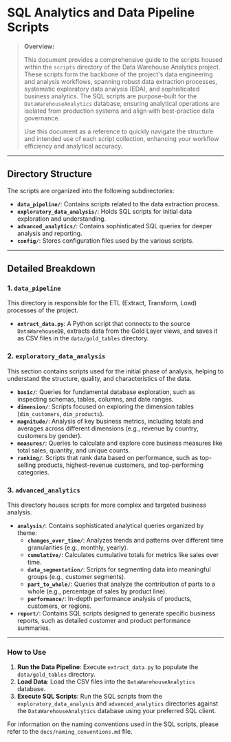 # SQL Analytics and Data Pipeline Scripts

> **Overview:**  
>  
> This document provides a comprehensive guide to the scripts housed within the `scripts` directory of the Data Warehouse Analytics project. These scripts form the backbone of the project's data engineering and analysis workflows, spanning robust data extraction processes, systematic exploratory data analysis (EDA), and sophisticated business analytics. The SQL scripts are purpose-built for the `DataWarehouseAnalytics` database, ensuring analytical operations are isolated from production systems and align with best-practice data governance.  
>  
> Use this document as a reference to quickly navigate the structure and intended use of each script collection, enhancing your workflow efficiency and analytical accuracy.

---

## Directory Structure

The scripts are organized into the following subdirectories:

- **`data_pipeline/`**: Contains scripts related to the data extraction process.
- **`exploratory_data_analysis/`**: Holds SQL scripts for initial data exploration and understanding.
- **`advanced_analytics/`**: Contains sophisticated SQL queries for deeper analysis and reporting.
- **`config/`**: Stores configuration files used by the various scripts.

---

## Detailed Breakdown

### 1. `data_pipeline`

This directory is responsible for the ETL (Extract, Transform, Load) processes of the project.

- **`extract_data.py`**: A Python script that connects to the source `DataWarehouseDB`, extracts data from the Gold Layer views, and saves it as CSV files in the `data/gold_tables` directory.

### 2. `exploratory_data_analysis`

This section contains scripts used for the initial phase of analysis, helping to understand the structure, quality, and characteristics of the data.

- **`basic/`**: Queries for fundamental database exploration, such as inspecting schemas, tables, columns, and date ranges.
- **`dimension/`**: Scripts focused on exploring the dimension tables (`dim_customers`, `dim_products`).
- **`magnitude/`**: Analysis of key business metrics, including totals and averages across different dimensions (e.g., revenue by country, customers by gender).
- **`measures/`**: Queries to calculate and explore core business measures like total sales, quantity, and unique counts.
- **`ranking/`**: Scripts that rank data based on performance, such as top-selling products, highest-revenue customers, and top-performing categories.

### 3. `advanced_analytics`

This directory houses scripts for more complex and targeted business analysis.

- **`analysis/`**: Contains sophisticated analytical queries organized by theme:
  - **`changes_over_time/`**: Analyzes trends and patterns over different time granularities (e.g., monthly, yearly).
  - **`cumulative/`**: Calculates cumulative totals for metrics like sales over time.
  - **`data_segmentation/`**: Scripts for segmenting data into meaningful groups (e.g., customer segments).
  - **`part_to_whole/`**: Queries that analyze the contribution of parts to a whole (e.g., percentage of sales by product line).
  - **`performance/`**: In-depth performance analysis of products, customers, or regions.
- **`report/`**: Contains SQL scripts designed to generate specific business reports, such as detailed customer and product performance summaries.

---

### How to Use

1.  **Run the Data Pipeline**: Execute `extract_data.py` to populate the `data/gold_tables` directory.
2.  **Load Data**: Load the CSV files into the `DataWarehouseAnalytics` database.
3.  **Execute SQL Scripts**: Run the SQL scripts from the `exploratory_data_analysis` and `advanced_analytics` directories against the `DataWarehouseAnalytics` database using your preferred SQL client.

For information on the naming conventions used in the SQL scripts, please refer to the `docs/naming_conventions.md` file.
